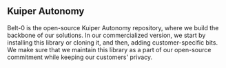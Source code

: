 ## Kuiper Autonomy

Belt-0 is the open-source Kuiper Autonomy repository, where we build the backbone of our solutions. In our commercialized version, we start by installing this library or cloning it, and then, adding customer-specific bits. We make sure that we maintain this library as a part of our open-source commitment while keeping our customers' privacy.
